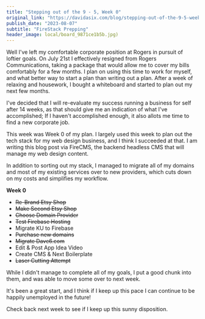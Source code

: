 ```yaml
---
title: "Stepping out of the 9 - 5, Week 0"
original_link: "https://davidasix.com/blog/stepping-out-of-the-9-5-week-0"
publish_date: "2023-08-07"
subtitle: "FireStack Prepping"
header_image: local/board_9871ce1b5b.jpg)
---
```


Well I've left my comfortable corporate position at Rogers in pursuit of loftier goals. On July 21st I effectively resigned from Rogers Communications, taking a package that would allow me to cover my bills comfortably for a few months. I plan on using this time to work for myself, and what better way to start a plan than writing out a plan. After a week of relaxing and housework, I bought a whiteboard and started to plan out my next few months.

I've decided that I will re-evaluate my success running a business for self after 14 weeks, as that should give me an indication of what I've accomplished; If I haven't accomplished enough, it also allots me time to find a new corporate job.

This week was Week 0 of my plan. I largely used this week to plan out the tech stack for my web design business, and I think I succeeded at that. I am writing this blog post via FireCMS, the backend headless CMS that will manage my web design content.

In addition to sorting out my stack, I managed to migrate all of my domains and most of my existing services over to new providers, which cuts down on my costs and simplifies my workflow.

**Week 0**

- ~~Re-Brand Etsy Shop~~
- ~~Make Second Etsy Shop~~
- ~~Choose Domain Provider~~
- ~~Test Firebase Hosting~~
- Migrate KU to Firebase
- ~~Purchase new domains~~
- ~~Migrate Dave6.com~~
- Edit & Post App Idea Video
- Create CMS & Next Boilerplate
- ~~Laser Cutting Attempt~~

While I didn't manage to complete all of my goals, I put a good chunk into them, and was able to move some over to next week.

It's been a great start, and I think if I keep up this pace I can continue to be happily unemployed in the future!

Check back next week to see if I keep up this sunny disposition.